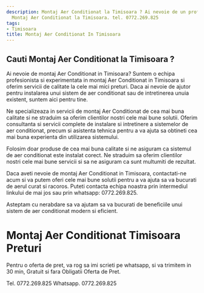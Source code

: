 ```yaml
---
description: Montaj Aer Conditionat la Timisoara ? Ai nevoie de un profesionist in
  Montaj Aer Conditionat la Timisoara. tel. 0772.269.825
tags:
- Timisoara
title: Montaj Aer Conditionat In Timisoara
---
```



## Cauti Montaj Aer Conditionat la Timisoara ?


Ai nevoie de montaj Aer Conditionat in Timisoara? Suntem o echipa profesionista si experimentata in montaj Aer Conditionat in Timisoara si oferim servicii de calitate la cele mai mici preturi. Daca ai nevoie de ajutor pentru instalarea unui sistem de aer conditionat sau de intretinerea unuia existent, suntem aici pentru tine. 

Ne specializeaza in servicii de montaj Aer Conditionat de cea mai buna calitate si ne straduim sa oferim clientilor nostri cele mai bune solutii. Oferim consultanta si servicii complete de instalare si intretinere a sistemelor de aer conditionat, precum si asistenta tehnica pentru a va ajuta sa obtineti cea mai buna experienta din utilizarea sistemului. 

Folosim doar produse de cea mai buna calitate si ne asiguram ca sistemul de aer conditionat este instalat corect. Ne straduim sa oferim clientilor nostri cele mai bune servicii si sa ne asiguram ca sunt multumiti de rezultat. 

Daca aveti nevoie de montaj Aer Conditionat in Timisoara, contactati-ne acum si va putem oferi cele mai bune solutii pentru a va ajuta sa va bucurati de aerul curat si racoros. Puteti contacta echipa noastra prin intermediul linkului de mai jos sau prin whatsapp: 0772.269.825. 

Asteptam cu nerabdare sa va ajutam sa va bucurati de beneficiile unui sistem de aer conditionat modern si eficient.

# Montaj Aer Conditionat Timisoara Preturi
Pentru o oferta de pret, va rog sa imi scrieti pe whatsapp, si va trimitem in 30 min, Gratuit si fara Obligatii Oferta de Pret.

Tel. 0772.269.825
Whatsapp. 0772.269.825